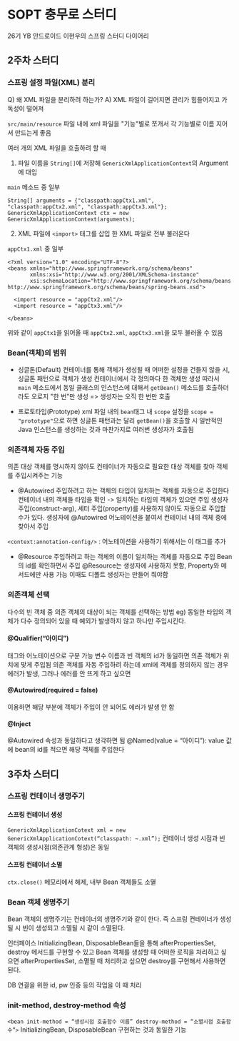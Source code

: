 # SOPT 충무로 스터디
26기 YB 안드로이드 이현우의 스프링 스터디 다이어리

## 2주차 스터디
### 스프링 설정 파일(XML) 분리
Q) 왜 XML 파일을 분리하려 하는가?
A) XML 파일이 길어지면 관리가 힘들어지고 가독성이 떨어져

```src/main/resource``` 파일 내에 xml 파일을 "기능"별로 쪼개서
각 기능별로 이름 지어서 만드는게 좋음

여러 개의 XML 파일을 호출하려 할 때
1) 파일 이름을 ```String[]```에 저장해 ```GenericXmlApplicationContext```의 Argument에 대입

```main``` 메소드 중 일부
```
String[] arguments = {"classpath:appCtx1.xml", "classpath:appCtx2.xml", "classpath:appCtx3.xml"};
GenericXmlApplicationContext ctx = new GenericXmlApplicationContext(arguments);
```

2) XML 파일에 ```<import>``` 태그를 삽입 한 XML 파일로 전부 불러온다

```appCtx1.xml``` 중 일부
```
<?xml version="1.0" encoding="UTF-8"?>
<beans xmlns="http://www.springframework.org/schema/beans"
       xmlns:xsi="http://www.w3.org/2001/XMLSchema-instance"
       xsi:schemaLocation="http://www.springframework.org/schema/beans http://www.springframework.org/schema/beans/spring-beans.xsd">

  <import resource = "appCtx2.xml"/>
  <import resource = "appCtx3.xml"/>
  
</beans>
```

위와 같이 ```appCtx1```을 읽어올 때 ```appCtx2.xml```, ```appCtx3.xml```을 모두 불러올 수 있음

### Bean(객체)의 범위
+ 싱글톤(Default)
컨테이너를 통해 객체가 생성될 때 어떠한 설정을 건들지 않을 시, 싱글톤 패턴으로 객체가 생성
컨테이너에서 각 정의마다 한 객체만 생성
따라서 ```main``` 메소드에서 동일 클래스의 인스턴스에 대해서 ```getBean()``` 메소드를 호출하더라도
오로지 "한 번"만 생성
=> 생성자는 오직 한 번만 호출

+ 프로토타입(Prototype)
xml 파일 내의 ```bean```태그 내 ```scope``` 설정을 ```scope = "prototype"```으로 하면
싱글톤 패턴과는 달리 ```getBean()```을 호출할 시 일반적인 Java 인스턴스를 생성하는 것과 마찬가지로
여러번 생성자가 호출됨

### 의존객체 자동 주입
의존 대상 객체를 명시하지 않아도 컨테이너가 자동으로 필요한 대상 객체를 찾아 객체를 주입시켜주는 기능

+ @Autowired
주입하려고 하는 객체의 타입이 일치하는 객체를 자동으로 주입한다
컨테이너 내의 객체들 타입을 확인 -> 일치하는 타입의 객체가 있으면 주입
생성자 주입(construct-arg), 세터 주입(property)를 사용하지 않아도 자동으로 주입할 수가 있다.
생성자에 @Autowired 어노테이션을 붙여서 컨테이너 내의 객체 중에 찾아서 주입

```<context:annotation-config/>``` : 어노테이션을 사용하기 위해서는 이 태그를 추가

+ @Resource
주입하려고 하는 객체의 이름이 일치하는 객체를 자동으로 주입
Bean의 id를 확인하면서 주입
@Resource는 생성자에 사용하지 못함, Property와 메서드에만 사용 가능
이때도 디폴트 생성자는 만들어 줘야함

### 의존객체 선택
다수의 빈 객체 중 의존 객체의 대상이 되는 객체를 선택하는 방법
eg) 동일한 타입의 객체가 다수 정의되어 있을 때 예외가 발생하지 않고 하나만 주입시킨다.

#### <qualifier value = “아이디”/>
#### @Qualifier(“아이디”)
태그와 어노테이션으로 구분 가능
변수 이름과 빈 객체의 id가 동일하면 의존 객체가 위치에 맞게 주입됨
의존 객체를 자동 주입하려 하는데 xml에 객체를 정의하지 않는 경우 에러가 발생, 그러나 에러를 안 뜨게 하고 싶으면

#### @Autowired(required = false)
이용하면 해당 부분에 객체가 주입이 안 되어도 에러가 발생 안 함

#### @Inject
@Autowired 속성과 동일하다고 생각하면 됨
@Named(value = “아이디”): value 값에 bean의 id를 적으면 해당 객체를 주입한다

## 3주차 스터디
### 스프링 컨테이너 생명주기
#### 스프링 컨테이너 생성
```GenericXmlApplicationCotext xml = new GenericXmlApplicationCotext(“classpath: ~.xml”);```
컨테이너 생성 시점과 빈 객체의 생성시점(의존관계 형성)은 동일

#### 스프링 컨테이너 소멸
```ctx.close()```
메모리에서 해제, 내부 Bean 객체들도 소멸

### Bean 객체 생명주기
Bean 객체의 생명주기는 컨테이너의 생명주기와 같이 한다. 즉 스프링 컨테이너가 생성될 시 빈이 생성되고 소멸될 시 같이 소멸된다.

인터페이스 InitializingBean, DisposableBean들을 통해 afterPropertiesSet, destroy 메서드를 구현할 수 있고 Bean 객체를 생성할 때 어떠한 로직을 처리하고 싶으면 afterPropertiesSet, 소멸될 때 처리하고 싶으면 destroy를 구현해서 사용하면 된다.

DB 연결을 위한 id, pw 인증 등의 작업을 이 때 처리

### init-method, destroy-method 속성
```<bean init-method = “생성시점 호출함수 이름” destroy-method = “소멸시점 호출함수”>```
InitializingBean, DisposableBean 구현하는 것과 동일한 기능
